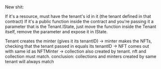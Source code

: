 New shit:

If it's a resource, must have the tenant's id in it (the tenant defined in that contract)
If it's a public function inside the contract and you're passing it a parameter that is the Tenant.IState, just move the function inside the Tenant itself, remove the parameter and expose it in IState.

Tenant creates the minter (gives it its tenantID) -> minter makes the NFTs, checking that the tenant passed in equals its tenantID -> NFT comes out with same id as NFTMinter -> collection also created by tenant. nft and collection must match. conclusion: collections and minters created by same tenant will always match

